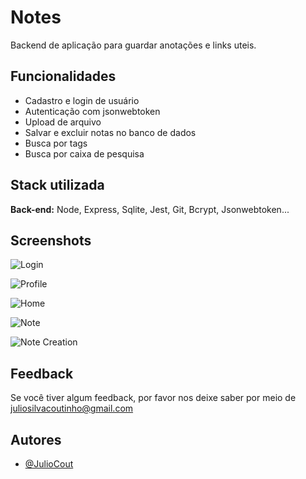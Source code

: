 
# Notes

Backend de aplicação para guardar anotações e links uteis.


## Funcionalidades

- Cadastro e login de usuário
- Autenticação com jsonwebtoken
- Upload de arquivo
- Salvar e excluir notas no banco de dados 
- Busca por tags
- Busca por caixa de pesquisa


## Stack utilizada

**Back-end:** Node, Express, Sqlite, Jest, Git, Bcrypt, Jsonwebtoken...
## Screenshots

![Login](https://i.imgur.com/wDmBMVU.png)

![Profile](https://i.imgur.com/ATKBF3i.png)

![Home](https://i.imgur.com/n47MqKH.png)

![Note](https://i.imgur.com/xC8OKbd.png)

![Note Creation](https://i.imgur.com/wUqheko.png)



## Feedback

Se você tiver algum feedback, por favor nos deixe saber por meio de juliosilvacoutinho@gmail.com


## Autores

- [@JulioCout](https://www.github.com/juliocout)

